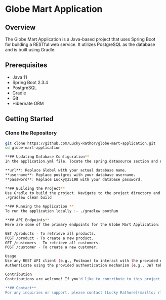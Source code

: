 # Globe Mart Application

## Overview

The Globe Mart Application is a Java-based project that uses Spring Boot for building a RESTful web service. It utilizes PostgreSQL as the database and is built using Gradle.

## Prerequisites

- Java 11
- Spring Boot 2.3.4
- PostgreSQL
- Gradle
- Git
- Hibernate ORM

## Getting Started

### Clone the Repository

```bash
git clone https://github.com/Lucky-Rathor/globe-mart-application.git
cd globe-mart-application

**## Updating Database Configuration**
In the application.yml file, locate the spring.datasource section and update the following fields with your database information:

**url**: Replace Globel with your actual database name.
**username**: Replace postgres with your database username.
**password**: Replace Lucky@25198 with your database password.

**## Building the Project**
Use Gradle to build the project. Navigate to the project directory and run below command:
./gradlew clean build

**## Running the Application **
To run the application locally :- ./gradlew bootRun

**## API Endpoints**
Here are some of the primary endpoints for the Globe Mart Application:

GET /products - To retrieve all products.
POST /product - To create a new product.
GET /customers - To retrieve all customers.
POST /customer - To create a new customer.

Usage
Use any REST API client (e.g., Postman) to interact with the provided endpoints.
Authenticate using the provided authentication mechanism (e.g., JWT token) before accessing secure endpoints.

Contribution
Contributions are welcome! If you'd like to contribute to this project, feel free to fork the repository and submit a pull request.

**## Contact**
For any inquiries or support, please contact [Lucky Rathore](mailto: rlucky2000@gmail.com).
